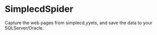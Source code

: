 SimplecdSpider
==============

Capture the web pages from simplecd,yyets, and save the data to your SQLServer/Oracle.

